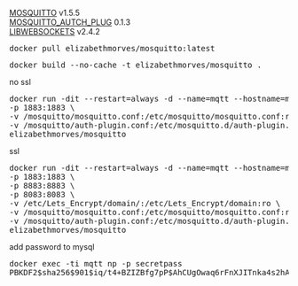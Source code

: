 <a href="https://github.com/eclipse/mosquitto.git">MOSQUITTO</a> v1.5.5<br />
<a href="https://github.com/jpmens/mosquitto-auth-plug.git">MOSQUITTO_AUTCH_PLUG</a> 0.1.3<br />
<a href="https://github.com/warmcat/libwebsockets.git">LIBWEBSOCKETS</a> v2.4.2<br />

<pre>
docker pull elizabethmorves/mosquitto:latest
</pre>

<pre>
docker build --no-cache -t elizabethmorves/mosquitto .
</pre>

no ssl
<pre>
docker run -dit --restart=always -d --name=mqtt --hostname=mqtt \
-p 1883:1883 \
-v /mosquitto/mosquitto.conf:/etc/mosquitto/mosquitto.conf:ro \
-v /mosquitto/auth-plugin.conf:/etc/mosquitto.d/auth-plugin.conf:ro \
elizabethmorves/mosquitto
</pre>

ssl 
<pre>
docker run -dit --restart=always -d --name=mqtt --hostname=mqtt \
-p 1883:1883 \
-p 8883:8883 \
-p 8083:8083 \
-v /etc/Lets_Encrypt/domain/:/etc/Lets_Encrypt/domain:ro \
-v /mosquitto/mosquitto.conf:/etc/mosquitto/mosquitto.conf:ro \
-v /mosquitto/auth-plugin.conf:/etc/mosquitto.d/auth-plugin.conf:ro \
elizabethmorves/mosquitto
</pre>

add password to mysql
<pre>
docker exec -ti mqtt np -p secretpass
PBKDF2$sha256$901$iq/t4+BZIZBfg7pP$AhCUgOwaq6rFnXJITnka4s2hA9JybA9/
</pre>
